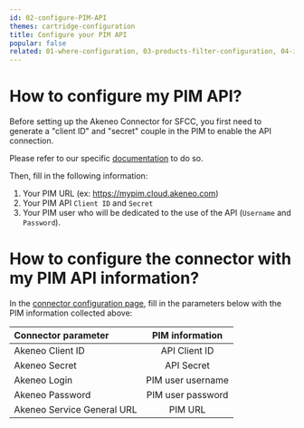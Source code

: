 ```yaml
---
id: 02-configure-PIM-API
themes: cartridge-configuration
title: Configure your PIM API
popular: false
related: 01-where-configuration, 03-products-filter-configuration, 04-import-images-configuration, 05-mapping-configuration, 06-categories-configuration, 07-multi-storefront-configuration, 08-reference-entities 
---
```


# How to configure my PIM API?

Before setting up the Akeneo Connector for SFCC, you first need to generate a "client ID" and "secret" couple in the PIM to enable the API connection.

Please refer to our specific [documentation](https://api.akeneo.com/getting-started-admin.html) to do so.

Then, fill in the following information:
1. Your PIM URL (ex: https://mypim.cloud.akeneo.com)
2. Your PIM API `Client ID` and `Secret`
3. Your PIM user who will be dedicated to the use of the API (`Username` and `Password`).

# How to configure the connector with my PIM API information?

In the [connector configuration page](01-where-configuration.html), fill in the parameters below with the PIM information collected above:

| Connector parameter           | PIM information    |
| :-----------------------------| :-----------------:|
| Akeneo Client ID              |  API Client ID     |
| Akeneo Secret                 |  API Secret        |
| Akeneo Login                  |  PIM user username |
| Akeneo Password               |  PIM user password |
| Akeneo Service General URL    |  PIM URL           |
